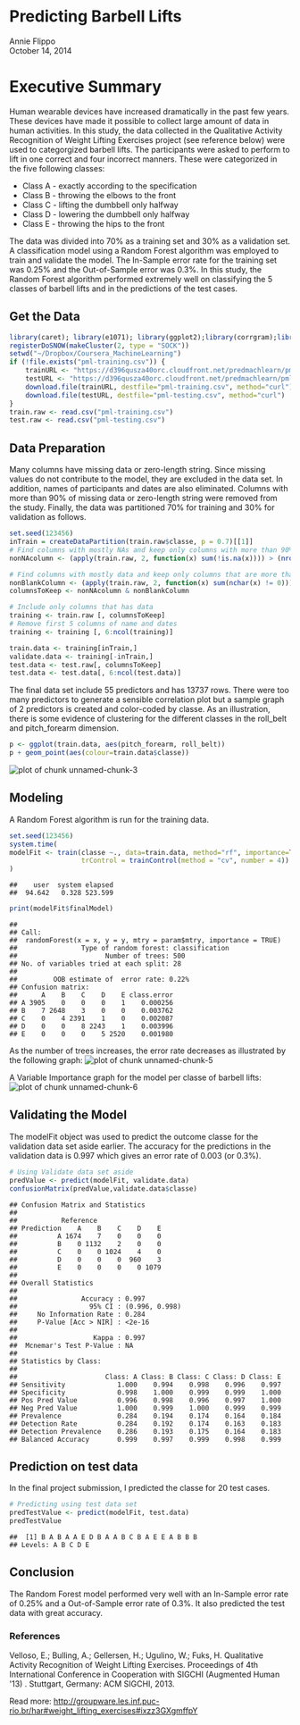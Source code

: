 # Predicting Barbell Lifts
Annie Flippo  
October 14, 2014  

# Executive Summary
Human wearable devices have increased dramatically in the past few years.  These devices have made it possible to collect large amount of data in human activities.  In this study, the data collected in the Qualitative Activity Recognition of Weight Lifting Exercises project (see reference below) were used to categorgized barbell lifts.  The participants were asked to perform to lift in one correct and four incorrect manners.  These were categorized in the five following classes:

* Class A - exactly according to the specification
* Class B - throwing the elbows to the front 
* Class C - lifting the dumbbell only halfway  
* Class D - lowering the dumbbell only halfway 
* Class E - throwing the hips to the front 

The data was divided into 70% as a training set and 30% as a validation set.  A classification model using a Random Forest algorithm was employed to train and validate the model.  The In-Sample error rate for the training set was 0.25% and the Out-of-Sample error was 0.3%.  In this study, the Random Forest algorithm performed extremely well on classifying the 5 classes of barbell lifts and in the predictions of the test cases. 

## Get the Data

```r
library(caret); library(e1071); library(ggplot2);library(corrgram);library(doSNOW);
registerDoSNOW(makeCluster(2, type = "SOCK"))
setwd("~/Dropbox/Coursera_MachineLearning")
if (!file.exists("pml-training.csv")) {
    trainURL <- "https://d396qusza40orc.cloudfront.net/predmachlearn/pml-training.csv"
    testURL <- "https://d396qusza40orc.cloudfront.net/predmachlearn/pml-testing.csv"
    download.file(trainURL, destfile="pml-training.csv", method="curl")
    download.file(testURL, destfile="pml-testing.csv", method="curl")
}
train.raw <- read.csv("pml-training.csv")
test.raw <- read.csv("pml-testing.csv")
```

## Data Preparation
Many columns have missing data or zero-length string.  Since missing values do not contribute to the model, they are excluded in the data set.  In addition, names of participants and dates are also eliminated.  Columns with more than 90% of missing data or zero-length string were removed from the study.  Finally, the data was partitioned 70% for training and 30% for validation as follows.


```r
set.seed(123456)
inTrain = createDataPartition(train.raw$classe, p = 0.7)[[1]]
# Find columns with mostly NAs and keep only columns with more than 90% of data
nonNAcolumn <- (apply(train.raw, 2, function(x) sum(!is.na(x)))) > (nrow(train.raw) * 0.9)

# Find columns with mostly data and keep only columns that are more than 90% non-blanks
nonBlankColumn <- (apply(train.raw, 2, function(x) sum(nchar(x) != 0))) > (nrow(train.raw) * 0.9)
columnsToKeep <- nonNAcolumn & nonBlankColumn

# Include only columns that has data
training <- train.raw [, columnsToKeep]
# Remove first 5 columns of name and dates
training <- training [, 6:ncol(training)]

train.data <- training[inTrain,]
validate.data <- training[-inTrain,]
test.data <- test.raw[, columnsToKeep]
test.data <- test.data[, 6:ncol(test.data)]
```

The final data set include 55 predictors and has 13737 rows.  There were too many predictors to generate a sensible correlation plot but a sample graph of 2 predictors is created and color-coded by classe.  As an illustration, there is some evidence of clustering for the different classes in the roll\_belt and pitch\_forearm dimension.

```r
p <- ggplot(train.data, aes(pitch_forearm, roll_belt))
p + geom_point(aes(colour=train.data$classe))
```

![plot of chunk unnamed-chunk-3](./Predict_Barbell_Lifts_Project_mac_files/figure-html/unnamed-chunk-3.png) 

## Modeling
A Random Forest algorithm is run for the training data.

```r
set.seed(123456)
system.time(
modelFit <- train(classe ~., data=train.data, method="rf", importance=TRUE,
                  trControl = trainControl(method = "cv", number = 4))
)
```

```
##    user  system elapsed 
##  94.642   0.328 523.599
```

```r
print(modelFit$finalModel)
```

```
## 
## Call:
##  randomForest(x = x, y = y, mtry = param$mtry, importance = TRUE) 
##                Type of random forest: classification
##                      Number of trees: 500
## No. of variables tried at each split: 28
## 
##         OOB estimate of  error rate: 0.22%
## Confusion matrix:
##      A    B    C    D    E class.error
## A 3905    0    0    0    1    0.000256
## B    7 2648    3    0    0    0.003762
## C    0    4 2391    1    0    0.002087
## D    0    0    8 2243    1    0.003996
## E    0    0    0    5 2520    0.001980
```

As the number of trees increases, the error rate decreases as illustrated by the following graph:
![plot of chunk unnamed-chunk-5](./Predict_Barbell_Lifts_Project_mac_files/figure-html/unnamed-chunk-5.png) 

A Variable Importance graph for the model per classe of barbell lifts:
![plot of chunk unnamed-chunk-6](./Predict_Barbell_Lifts_Project_mac_files/figure-html/unnamed-chunk-6.png) 

## Validating the Model
The modelFit object was used to predict the outcome classe for the validation data set aside earlier.  The accuracy for the predictions in the validation data is 0.997 which gives an error rate of 0.003 (or 0.3%).

```r
# Using Validate data set aside
predValue <- predict(modelFit, validate.data)
confusionMatrix(predValue,validate.data$classe)
```

```
## Confusion Matrix and Statistics
## 
##           Reference
## Prediction    A    B    C    D    E
##          A 1674    7    0    0    0
##          B    0 1132    2    0    0
##          C    0    0 1024    4    0
##          D    0    0    0  960    3
##          E    0    0    0    0 1079
## 
## Overall Statistics
##                                         
##                Accuracy : 0.997         
##                  95% CI : (0.996, 0.998)
##     No Information Rate : 0.284         
##     P-Value [Acc > NIR] : <2e-16        
##                                         
##                   Kappa : 0.997         
##  Mcnemar's Test P-Value : NA            
## 
## Statistics by Class:
## 
##                      Class: A Class: B Class: C Class: D Class: E
## Sensitivity             1.000    0.994    0.998    0.996    0.997
## Specificity             0.998    1.000    0.999    0.999    1.000
## Pos Pred Value          0.996    0.998    0.996    0.997    1.000
## Neg Pred Value          1.000    0.999    1.000    0.999    0.999
## Prevalence              0.284    0.194    0.174    0.164    0.184
## Detection Rate          0.284    0.192    0.174    0.163    0.183
## Detection Prevalence    0.286    0.193    0.175    0.164    0.183
## Balanced Accuracy       0.999    0.997    0.999    0.998    0.999
```

## Prediction on test data
In the final project submission, I predicted the classe for 20 test cases. 

```r
# Predicting using test data set 
predTestValue <- predict(modelFit, test.data)
predTestValue
```

```
##  [1] B A B A A E D B A A B C B A E E A B B B
## Levels: A B C D E
```

## Conclusion
The Random Forest model performed very well with an In-Sample error rate of 0.25% and a Out-of-Sample error rate of 0.3%.  It also predicted the test data with great accuracy. 

### References
Velloso, E.; Bulling, A.; Gellersen, H.; Ugulino, W.; Fuks, H. Qualitative Activity Recognition of Weight Lifting Exercises. Proceedings of 4th International Conference in Cooperation with SIGCHI (Augmented Human '13) . Stuttgart, Germany: ACM SIGCHI, 2013.

Read more: http://groupware.les.inf.puc-rio.br/har#weight_lifting_exercises#ixzz3GXgmffpY
